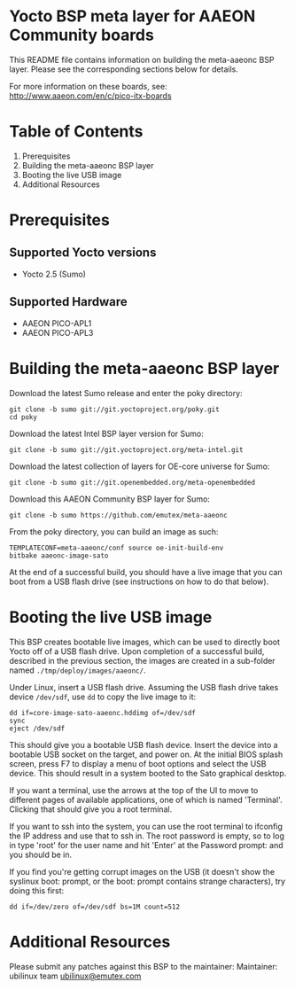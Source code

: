 Yocto BSP meta layer for AAEON Community boards
===============================================

This README file contains information on building the meta-aaeonc BSP
layer. Please see the corresponding sections below for details.

For more information on these boards, see:
http://www.aaeon.com/en/c/pico-itx-boards

Table of Contents
=================

1. Prerequisites
2. Building the meta-aaeonc BSP layer
3. Booting the live USB image
4. Additional Resources

Prerequisites
=============

Supported Yocto versions
------------------------
* Yocto 2.5 (Sumo)

Supported Hardware
------------------
* AAEON PICO-APL1
* AAEON PICO-APL3

Building the meta-aaeonc BSP layer
==================================

Download the latest Sumo release and enter the poky directory:
```
git clone -b sumo git://git.yoctoproject.org/poky.git
cd poky
```

Download the latest Intel BSP layer version for Sumo:
```
git clone -b sumo git://git.yoctoproject.org/meta-intel.git
```

Download the latest collection of layers for OE-core universe for Sumo:
```
git clone -b sumo git://git.openembedded.org/meta-openembedded
```

Download this AAEON Community BSP layer for Sumo:
```
git clone -b sumo https://github.com/emutex/meta-aaeonc
```

From the poky directory, you can build an image as such:
```
TEMPLATECONF=meta-aaeonc/conf source oe-init-build-env
bitbake aaeonc-image-sato
```

At the end of a successful build, you should have a live image that you
can boot from a USB flash drive (see instructions on how to do that
below).

Booting the live USB image
==========================

This BSP creates bootable live images, which can be used to directly
boot Yocto off of a USB flash drive. Upon completion of a successful
build, described in the previous section, the images are created in a
sub-folder named `./tmp/deploy/images/aaeonc/`.

Under Linux, insert a USB flash drive. Assuming the USB flash drive
takes device `/dev/sdf`, use `dd` to copy the live image to it:

```
dd if=core-image-sato-aaeonc.hddimg of=/dev/sdf
sync
eject /dev/sdf
```

This should give you a bootable USB flash device. Insert the device into
a bootable USB socket on the target, and power on. At the initial BIOS
splash screen, press F7 to display a menu of boot options and select the
USB device. This should result in a system booted to the Sato graphical
desktop.

If you want a terminal, use the arrows at the top of the UI to move to
different pages of available applications, one of which is named
'Terminal'. Clicking that should give you a root terminal.

If you want to ssh into the system, you can use the root terminal to
ifconfig the IP address and use that to ssh in. The root password is
empty, so to log in type 'root' for the user name and hit 'Enter' at the
Password prompt: and you should be in.

If you find you're getting corrupt images on the USB (it doesn't show
the syslinux boot: prompt, or the boot: prompt contains strange
characters), try doing this first:

```
dd if=/dev/zero of=/dev/sdf bs=1M count=512
```

Additional Resources
====================

Please submit any patches against this BSP to the maintainer:
Maintainer: ubilinux team <ubilinux@emutex.com>
